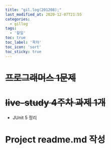 ```yaml
---
title: "gil.log(201208);"
last_modified_at: 2020-12-07T21:55
categories: 
  - gillog
tags: 
  - '할일'
toc: true
toc_label: '목차'
toc_icon: 'sort'
toc_sticky: true
---
```

# ~~프로그래머스 1문제~~

# ~~live-study 4주차 과제 1개~~
- JUnit 5 정리

# Project readme.md 작성